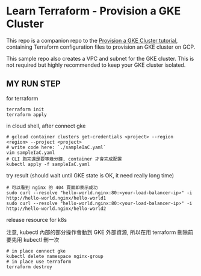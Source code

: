 # Learn Terraform - Provision a GKE Cluster

This repo is a companion repo to the [Provision a GKE Cluster tutorial](https://developer.hashicorp.com/terraform/tutorials/kubernetes/gke), containing Terraform configuration files to provision an GKE cluster on GCP.

This sample repo also creates a VPC and subnet for the GKE cluster. This is not
required but highly recommended to keep your GKE cluster isolated.

## MY RUN STEP

for terraform

```shell
terraform init
terraform apply
```

in cloud shell, after connect gke

```shell
# gcloud container clusters get-credentials <project> --region <region> --project <project>
# write code here: `./sampleIaC.yaml`
vim sampleIaC.yaml
# CLI 跑完還是要等幾分鐘, container 才會完成配置
kubectl apply -f sampleIaC.yaml
```

try result (should wait until GKE state is OK, it need really long time)

```shell
# 可以看到 nginx 的 404 頁面即表示成功
sudo curl --resolve "hello-world.nginx:80:<your-load-balancer-ip>" -i http://hello-world.nginx/hello-world1
sudo curl --resolve "hello-world.nginx:80:<your-load-balancer-ip>" -i http://hello-world.nginx/hello-world2
```

release resource for k8s

注意, kubectl 內部的部分操作會動到 GKE 外部資源, 所以在用 terraform 刪除前要先用 kubectl 刪一次

```shell
# in place connect gke
kubectl delete namespace nginx-group
# in place use terraform
terraform destroy
```
